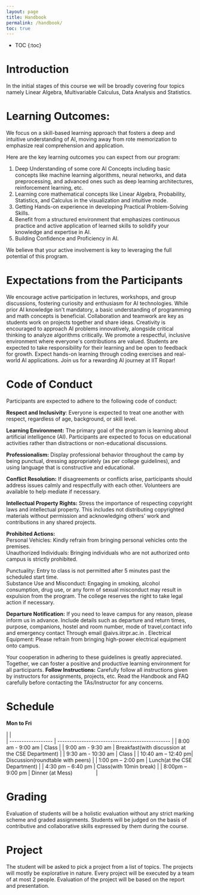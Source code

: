 ```yaml
---
layout: page
title: Handbook 
permalink: /handbook/
toc: true
---
```


* TOC
{:toc}

# Introduction  
In the initial stages of this course we will be broadly covering four topics namely Linear Algebra, Multivariable Calculus, Data Analysis and Statistics.  

# Learning Outcomes:
We focus on a skill-based learning approach that fosters a deep and intuitive understanding of AI, moving away from rote memorization to emphasize real comprehension and application.

Here are the key learning outcomes you can expect from our program:

1. Deep Understanding of some core AI Concepts including basic concepts like machine learning algorithms, neural networks, and data preprocessing, and advanced ones such as deep learning architectures, reinforcement learning, etc.
2. Learning core mathematical concepts like Linear Algebra, Probability, Statistics, and Calculus in the visualization and intuitive mode.
3. Getting Hands-on experience in developing Practical Problem-Solving Skills.
4. Benefit from a structured environment that emphasizes continuous practice and active application of learned skills to solidify your knowledge and expertise in AI.
5. Building Confidence and Proficiency in AI.

We believe that your active involvement is key to leveraging the full potential of this program.


# Expectations from the Participants

We encourage active participation in lectures, workshops, and group discussions, fostering curiosity and enthusiasm for AI technologies. While prior AI knowledge isn't mandatory, a basic understanding of programming and math concepts is beneficial. Collaboration and teamwork are key as students work on projects together and share ideas. Creativity is encouraged to approach AI problems innovatively, alongside critical thinking to analyze algorithms critically. We promote a respectful, inclusive environment where everyone's contributions are valued. Students are expected to take responsibility for their learning and be open to feedback for growth. Expect hands-on learning through coding exercises and real-world AI applications. Join us for a rewarding AI journey at IIT Ropar!

# Code of Conduct 

Participants are expected to adhere to the following code of conduct:

**Respect and Inclusivity**: Everyone is expected to treat one another with respect, regardless of age, background, or skill level.

**Learning Environment:** The primary goal of the program is learning about artificial intelligence (AI). Participants are expected to focus on educational activities rather than distractions or non-educational discussions.

**Professionalism:** Display professional behavior throughout the camp by being punctual, dressing appropriately (as per college guidelines), and using language that is constructive and educational.

**Conflict Resolution:** If disagreements or conflicts arise, participants should address issues calmly and respectfully with each other. Volunteers are available to help mediate if necessary.

**Intellectual Property Rights:** Stress the importance of respecting copyright laws and intellectual property. This includes not distributing copyrighted materials without permission and acknowledging others' work and contributions in any shared projects.


**Prohibited Actions:**  
Personal Vehicles: Kindly refrain from bringing personal vehicles onto the premises.  
Unauthorized Individuals: Bringing individuals who are not authorized onto campus is strictly prohibited. 
 
 Punctuality: Entry to class is not permitted after 5 minutes past the scheduled start time.  
 Substance Use and Misconduct: Engaging in smoking, alcohol consumption, drug use, or any form of sexual misconduct may result in expulsion from the program. The college reserves the right to take legal action if necessary.

**Departure Notification:** If you need to leave campus for any reason, please inform us in advance. Include details such as departure and return times, purpose, companions, hostel and room number, mode of travel,contact info and emergency contact Through email @aivs.iitrpr.ac.in .
Electrical Equipment: Please refrain from bringing high-power electrical equipment onto campus.

Your cooperation in adhering to these guidelines is greatly appreciated. Together, we can foster a positive and productive learning environment for all participants.
**Follow Instructions:** Carefully follow all instructions given by instructors for assignments, projects, etc. Read the Handbook and FAQ carefully before contacting the TAs/Instructor for any concerns.

# Schedule  

**Mon to Fri**  

| |  
| ------------------ | ----------------------------------------------- |
| 8:00 am - 9:00 am  | Class                                           |
| 9:00 am - 9:30 am  | Breakfast(with discussion at the CSE Department)  |
| 9:30 am - 10:30 am | Class                                           |
| 10:40 am – 12:40 pm| Discussion(roundtable with peers)             |
| 1:00 pm – 2:00 pm  | Lunch(at the CSE Department)                       |
| 4:30 pm – 6:40 pm  | Class(with 10min break)                                           |
| 8:00pm – 9:00 pm   | Dinner (at Mess)                              |


# Grading
Evaluation of students will be a holistic evaluation without any strict marking scheme and graded assignments. Students will be judged on the basis of contributive and collaborative skills expressed by them during the course.


# Project
The student will be asked to pick a project from a list of topics. The projects will mostly be explorative in nature. Every project will be executed by a team of at most 2 people. Evaluation of the project will be based on the report and presentation.  


